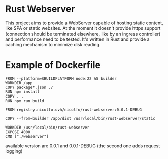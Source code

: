 # Rust Webserver
This project aims to provide a WebServer capable of hosting static content, like SPA or static websites. At the moment it doesn't provide https support (connection should be terminated elsewhere, like by an ingress controller) and performance need to be tested.
It's written in Rust and provide a caching mechanism to minimize disk reading. 

# Example of Dockerfile


```
FROM --platform=$BUILDPLATFORM node:22 AS builder
WORKDIR /app
COPY package*.json ./
RUN npm install
COPY . .
RUN npm run build

FROM registry.nicolfo.ovh/nicolfo/rust-webserver:0.0.1-DEBUG

COPY --from=builder /app/dist /usr/local/bin/rust-webserver/static

WORKDIR /usr/local/bin/rust-webserver
EXPOSE 4000
CMD ["./webserver"]
```
available version are 0.0.1 and 0.0.1-DEBUG (the second one adds request logging)
